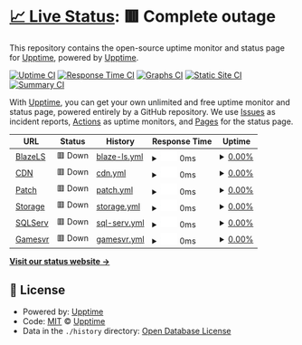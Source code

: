 # [📈 Live Status](https://status.blazels.xyz): <!--live status--> **🟥 Complete outage**

This repository contains the open-source uptime monitor and status page for [Upptime](https://upptime.js.org), powered by [Upptime](https://github.com/upptime/upptime).

[![Uptime CI](https://github.com/blazels/stats/workflows/Uptime%20CI/badge.svg)](https://github.com/blazels/stats/actions?query=workflow%3A%22Uptime+CI%22)
[![Response Time CI](https://github.com/blazels/stats/workflows/Response%20Time%20CI/badge.svg)](https://github.com/blazels/stats/actions?query=workflow%3A%22Response+Time+CI%22)
[![Graphs CI](https://github.com/blazels/stats/workflows/Graphs%20CI/badge.svg)](https://github.com/blazels/stats/actions?query=workflow%3A%22Graphs+CI%22)
[![Static Site CI](https://github.com/blazels/stats/workflows/Static%20Site%20CI/badge.svg)](https://github.com/blazels/stats/actions?query=workflow%3A%22Static+Site+CI%22)
[![Summary CI](https://github.com/blazels/stats/workflows/Summary%20CI/badge.svg)](https://github.com/blazels/stats/actions?query=workflow%3A%22Summary+CI%22)

With [Upptime](https://upptime.js.org), you can get your own unlimited and free uptime monitor and status page, powered entirely by a GitHub repository. We use [Issues](https://github.com/upptime/upptime/issues) as incident reports, [Actions](https://github.com/blazels/stats/actions) as uptime monitors, and [Pages](https://status.blazels.xyz) for the status page.

<!--start: status pages-->
<!-- This summary is generated by Upptime (https://github.com/upptime/upptime) -->
<!-- Do not edit this manually, your changes will be overwritten -->
<!-- prettier-ignore -->
| URL | Status | History | Response Time | Uptime |
| --- | ------ | ------- | ------------- | ------ |
| <img alt="" src="https://icons.duckduckgo.com/ip3/blazels.xyz.ico" height="13"> [BlazeLS](https://blazels.xyz) | 🟥 Down | [blaze-ls.yml](https://github.com/blazels/stats/commits/HEAD/history/blaze-ls.yml) | <details><summary><img alt="Response time graph" src="./graphs/blaze-ls/response-time-week.png" height="20"> 0ms</summary><br><a href="https://status.blazels.xyz/history/blaze-ls"><img alt="Response time 239" src="https://img.shields.io/endpoint?url=https%3A%2F%2Fraw.githubusercontent.com%2Fblazels%2Fstats%2FHEAD%2Fapi%2Fblaze-ls%2Fresponse-time.json"></a><br><a href="https://status.blazels.xyz/history/blaze-ls"><img alt="24-hour response time 0" src="https://img.shields.io/endpoint?url=https%3A%2F%2Fraw.githubusercontent.com%2Fblazels%2Fstats%2FHEAD%2Fapi%2Fblaze-ls%2Fresponse-time-day.json"></a><br><a href="https://status.blazels.xyz/history/blaze-ls"><img alt="7-day response time 0" src="https://img.shields.io/endpoint?url=https%3A%2F%2Fraw.githubusercontent.com%2Fblazels%2Fstats%2FHEAD%2Fapi%2Fblaze-ls%2Fresponse-time-week.json"></a><br><a href="https://status.blazels.xyz/history/blaze-ls"><img alt="30-day response time 0" src="https://img.shields.io/endpoint?url=https%3A%2F%2Fraw.githubusercontent.com%2Fblazels%2Fstats%2FHEAD%2Fapi%2Fblaze-ls%2Fresponse-time-month.json"></a><br><a href="https://status.blazels.xyz/history/blaze-ls"><img alt="1-year response time 0" src="https://img.shields.io/endpoint?url=https%3A%2F%2Fraw.githubusercontent.com%2Fblazels%2Fstats%2FHEAD%2Fapi%2Fblaze-ls%2Fresponse-time-year.json"></a></details> | <details><summary><a href="https://status.blazels.xyz/history/blaze-ls">0.00%</a></summary><a href="https://status.blazels.xyz/history/blaze-ls"><img alt="All-time uptime 19.48%" src="https://img.shields.io/endpoint?url=https%3A%2F%2Fraw.githubusercontent.com%2Fblazels%2Fstats%2FHEAD%2Fapi%2Fblaze-ls%2Fuptime.json"></a><br><a href="https://status.blazels.xyz/history/blaze-ls"><img alt="24-hour uptime 0.00%" src="https://img.shields.io/endpoint?url=https%3A%2F%2Fraw.githubusercontent.com%2Fblazels%2Fstats%2FHEAD%2Fapi%2Fblaze-ls%2Fuptime-day.json"></a><br><a href="https://status.blazels.xyz/history/blaze-ls"><img alt="7-day uptime 0.00%" src="https://img.shields.io/endpoint?url=https%3A%2F%2Fraw.githubusercontent.com%2Fblazels%2Fstats%2FHEAD%2Fapi%2Fblaze-ls%2Fuptime-week.json"></a><br><a href="https://status.blazels.xyz/history/blaze-ls"><img alt="30-day uptime 1.38%" src="https://img.shields.io/endpoint?url=https%3A%2F%2Fraw.githubusercontent.com%2Fblazels%2Fstats%2FHEAD%2Fapi%2Fblaze-ls%2Fuptime-month.json"></a><br><a href="https://status.blazels.xyz/history/blaze-ls"><img alt="1-year uptime 0.00%" src="https://img.shields.io/endpoint?url=https%3A%2F%2Fraw.githubusercontent.com%2Fblazels%2Fstats%2FHEAD%2Fapi%2Fblaze-ls%2Fuptime-year.json"></a></details>
| <img alt="" src="https://icons.duckduckgo.com/ip3/cdn-user.blazels.xyz.ico" height="13"> [CDN](https://cdn-user.blazels.xyz) | 🟥 Down | [cdn.yml](https://github.com/blazels/stats/commits/HEAD/history/cdn.yml) | <details><summary><img alt="Response time graph" src="./graphs/cdn/response-time-week.png" height="20"> 0ms</summary><br><a href="https://status.blazels.xyz/history/cdn"><img alt="Response time 228" src="https://img.shields.io/endpoint?url=https%3A%2F%2Fraw.githubusercontent.com%2Fblazels%2Fstats%2FHEAD%2Fapi%2Fcdn%2Fresponse-time.json"></a><br><a href="https://status.blazels.xyz/history/cdn"><img alt="24-hour response time 0" src="https://img.shields.io/endpoint?url=https%3A%2F%2Fraw.githubusercontent.com%2Fblazels%2Fstats%2FHEAD%2Fapi%2Fcdn%2Fresponse-time-day.json"></a><br><a href="https://status.blazels.xyz/history/cdn"><img alt="7-day response time 0" src="https://img.shields.io/endpoint?url=https%3A%2F%2Fraw.githubusercontent.com%2Fblazels%2Fstats%2FHEAD%2Fapi%2Fcdn%2Fresponse-time-week.json"></a><br><a href="https://status.blazels.xyz/history/cdn"><img alt="30-day response time 0" src="https://img.shields.io/endpoint?url=https%3A%2F%2Fraw.githubusercontent.com%2Fblazels%2Fstats%2FHEAD%2Fapi%2Fcdn%2Fresponse-time-month.json"></a><br><a href="https://status.blazels.xyz/history/cdn"><img alt="1-year response time 0" src="https://img.shields.io/endpoint?url=https%3A%2F%2Fraw.githubusercontent.com%2Fblazels%2Fstats%2FHEAD%2Fapi%2Fcdn%2Fresponse-time-year.json"></a></details> | <details><summary><a href="https://status.blazels.xyz/history/cdn">0.00%</a></summary><a href="https://status.blazels.xyz/history/cdn"><img alt="All-time uptime 19.67%" src="https://img.shields.io/endpoint?url=https%3A%2F%2Fraw.githubusercontent.com%2Fblazels%2Fstats%2FHEAD%2Fapi%2Fcdn%2Fuptime.json"></a><br><a href="https://status.blazels.xyz/history/cdn"><img alt="24-hour uptime 0.00%" src="https://img.shields.io/endpoint?url=https%3A%2F%2Fraw.githubusercontent.com%2Fblazels%2Fstats%2FHEAD%2Fapi%2Fcdn%2Fuptime-day.json"></a><br><a href="https://status.blazels.xyz/history/cdn"><img alt="7-day uptime 0.00%" src="https://img.shields.io/endpoint?url=https%3A%2F%2Fraw.githubusercontent.com%2Fblazels%2Fstats%2FHEAD%2Fapi%2Fcdn%2Fuptime-week.json"></a><br><a href="https://status.blazels.xyz/history/cdn"><img alt="30-day uptime 1.38%" src="https://img.shields.io/endpoint?url=https%3A%2F%2Fraw.githubusercontent.com%2Fblazels%2Fstats%2FHEAD%2Fapi%2Fcdn%2Fuptime-month.json"></a><br><a href="https://status.blazels.xyz/history/cdn"><img alt="1-year uptime 0.00%" src="https://img.shields.io/endpoint?url=https%3A%2F%2Fraw.githubusercontent.com%2Fblazels%2Fstats%2FHEAD%2Fapi%2Fcdn%2Fuptime-year.json"></a></details>
| <img alt="" src="https://icons.duckduckgo.com/ip3/cdn-up.blazels.xyz.ico" height="13"> [Patch](https://cdn-up.blazels.xyz) | 🟥 Down | [patch.yml](https://github.com/blazels/stats/commits/HEAD/history/patch.yml) | <details><summary><img alt="Response time graph" src="./graphs/patch/response-time-week.png" height="20"> 0ms</summary><br><a href="https://status.blazels.xyz/history/patch"><img alt="Response time 394" src="https://img.shields.io/endpoint?url=https%3A%2F%2Fraw.githubusercontent.com%2Fblazels%2Fstats%2FHEAD%2Fapi%2Fpatch%2Fresponse-time.json"></a><br><a href="https://status.blazels.xyz/history/patch"><img alt="24-hour response time 0" src="https://img.shields.io/endpoint?url=https%3A%2F%2Fraw.githubusercontent.com%2Fblazels%2Fstats%2FHEAD%2Fapi%2Fpatch%2Fresponse-time-day.json"></a><br><a href="https://status.blazels.xyz/history/patch"><img alt="7-day response time 0" src="https://img.shields.io/endpoint?url=https%3A%2F%2Fraw.githubusercontent.com%2Fblazels%2Fstats%2FHEAD%2Fapi%2Fpatch%2Fresponse-time-week.json"></a><br><a href="https://status.blazels.xyz/history/patch"><img alt="30-day response time 0" src="https://img.shields.io/endpoint?url=https%3A%2F%2Fraw.githubusercontent.com%2Fblazels%2Fstats%2FHEAD%2Fapi%2Fpatch%2Fresponse-time-month.json"></a><br><a href="https://status.blazels.xyz/history/patch"><img alt="1-year response time 0" src="https://img.shields.io/endpoint?url=https%3A%2F%2Fraw.githubusercontent.com%2Fblazels%2Fstats%2FHEAD%2Fapi%2Fpatch%2Fresponse-time-year.json"></a></details> | <details><summary><a href="https://status.blazels.xyz/history/patch">0.00%</a></summary><a href="https://status.blazels.xyz/history/patch"><img alt="All-time uptime 46.44%" src="https://img.shields.io/endpoint?url=https%3A%2F%2Fraw.githubusercontent.com%2Fblazels%2Fstats%2FHEAD%2Fapi%2Fpatch%2Fuptime.json"></a><br><a href="https://status.blazels.xyz/history/patch"><img alt="24-hour uptime 0.00%" src="https://img.shields.io/endpoint?url=https%3A%2F%2Fraw.githubusercontent.com%2Fblazels%2Fstats%2FHEAD%2Fapi%2Fpatch%2Fuptime-day.json"></a><br><a href="https://status.blazels.xyz/history/patch"><img alt="7-day uptime 0.00%" src="https://img.shields.io/endpoint?url=https%3A%2F%2Fraw.githubusercontent.com%2Fblazels%2Fstats%2FHEAD%2Fapi%2Fpatch%2Fuptime-week.json"></a><br><a href="https://status.blazels.xyz/history/patch"><img alt="30-day uptime 1.38%" src="https://img.shields.io/endpoint?url=https%3A%2F%2Fraw.githubusercontent.com%2Fblazels%2Fstats%2FHEAD%2Fapi%2Fpatch%2Fuptime-month.json"></a><br><a href="https://status.blazels.xyz/history/patch"><img alt="1-year uptime 0.00%" src="https://img.shields.io/endpoint?url=https%3A%2F%2Fraw.githubusercontent.com%2Fblazels%2Fstats%2FHEAD%2Fapi%2Fpatch%2Fuptime-year.json"></a></details>
| <img alt="" src="https://icons.duckduckgo.com/ip3/s3.jagoanstorage.com.ico" height="13"> [Storage](https://s3.jagoanstorage.com/download/index.html) | 🟥 Down | [storage.yml](https://github.com/blazels/stats/commits/HEAD/history/storage.yml) | <details><summary><img alt="Response time graph" src="./graphs/storage/response-time-week.png" height="20"> 0ms</summary><br><a href="https://status.blazels.xyz/history/storage"><img alt="Response time 4232" src="https://img.shields.io/endpoint?url=https%3A%2F%2Fraw.githubusercontent.com%2Fblazels%2Fstats%2FHEAD%2Fapi%2Fstorage%2Fresponse-time.json"></a><br><a href="https://status.blazels.xyz/history/storage"><img alt="24-hour response time 0" src="https://img.shields.io/endpoint?url=https%3A%2F%2Fraw.githubusercontent.com%2Fblazels%2Fstats%2FHEAD%2Fapi%2Fstorage%2Fresponse-time-day.json"></a><br><a href="https://status.blazels.xyz/history/storage"><img alt="7-day response time 0" src="https://img.shields.io/endpoint?url=https%3A%2F%2Fraw.githubusercontent.com%2Fblazels%2Fstats%2FHEAD%2Fapi%2Fstorage%2Fresponse-time-week.json"></a><br><a href="https://status.blazels.xyz/history/storage"><img alt="30-day response time 0" src="https://img.shields.io/endpoint?url=https%3A%2F%2Fraw.githubusercontent.com%2Fblazels%2Fstats%2FHEAD%2Fapi%2Fstorage%2Fresponse-time-month.json"></a><br><a href="https://status.blazels.xyz/history/storage"><img alt="1-year response time 7434" src="https://img.shields.io/endpoint?url=https%3A%2F%2Fraw.githubusercontent.com%2Fblazels%2Fstats%2FHEAD%2Fapi%2Fstorage%2Fresponse-time-year.json"></a></details> | <details><summary><a href="https://status.blazels.xyz/history/storage">0.00%</a></summary><a href="https://status.blazels.xyz/history/storage"><img alt="All-time uptime 54.31%" src="https://img.shields.io/endpoint?url=https%3A%2F%2Fraw.githubusercontent.com%2Fblazels%2Fstats%2FHEAD%2Fapi%2Fstorage%2Fuptime.json"></a><br><a href="https://status.blazels.xyz/history/storage"><img alt="24-hour uptime 0.00%" src="https://img.shields.io/endpoint?url=https%3A%2F%2Fraw.githubusercontent.com%2Fblazels%2Fstats%2FHEAD%2Fapi%2Fstorage%2Fuptime-day.json"></a><br><a href="https://status.blazels.xyz/history/storage"><img alt="7-day uptime 0.00%" src="https://img.shields.io/endpoint?url=https%3A%2F%2Fraw.githubusercontent.com%2Fblazels%2Fstats%2FHEAD%2Fapi%2Fstorage%2Fuptime-week.json"></a><br><a href="https://status.blazels.xyz/history/storage"><img alt="30-day uptime 1.38%" src="https://img.shields.io/endpoint?url=https%3A%2F%2Fraw.githubusercontent.com%2Fblazels%2Fstats%2FHEAD%2Fapi%2Fstorage%2Fuptime-month.json"></a><br><a href="https://status.blazels.xyz/history/storage"><img alt="1-year uptime 1.31%" src="https://img.shields.io/endpoint?url=https%3A%2F%2Fraw.githubusercontent.com%2Fblazels%2Fstats%2FHEAD%2Fapi%2Fstorage%2Fuptime-year.json"></a></details>
| <img alt="" src="https://icons.duckduckgo.com/ip3/null.ico" height="13"> [SQLServ](azure.blazels.xyz) | 🟥 Down | [sql-serv.yml](https://github.com/blazels/stats/commits/HEAD/history/sql-serv.yml) | <details><summary><img alt="Response time graph" src="./graphs/sql-serv/response-time-week.png" height="20"> 0ms</summary><br><a href="https://status.blazels.xyz/history/sql-serv"><img alt="Response time 0" src="https://img.shields.io/endpoint?url=https%3A%2F%2Fraw.githubusercontent.com%2Fblazels%2Fstats%2FHEAD%2Fapi%2Fsql-serv%2Fresponse-time.json"></a><br><a href="https://status.blazels.xyz/history/sql-serv"><img alt="24-hour response time 0" src="https://img.shields.io/endpoint?url=https%3A%2F%2Fraw.githubusercontent.com%2Fblazels%2Fstats%2FHEAD%2Fapi%2Fsql-serv%2Fresponse-time-day.json"></a><br><a href="https://status.blazels.xyz/history/sql-serv"><img alt="7-day response time 0" src="https://img.shields.io/endpoint?url=https%3A%2F%2Fraw.githubusercontent.com%2Fblazels%2Fstats%2FHEAD%2Fapi%2Fsql-serv%2Fresponse-time-week.json"></a><br><a href="https://status.blazels.xyz/history/sql-serv"><img alt="30-day response time 0" src="https://img.shields.io/endpoint?url=https%3A%2F%2Fraw.githubusercontent.com%2Fblazels%2Fstats%2FHEAD%2Fapi%2Fsql-serv%2Fresponse-time-month.json"></a><br><a href="https://status.blazels.xyz/history/sql-serv"><img alt="1-year response time 0" src="https://img.shields.io/endpoint?url=https%3A%2F%2Fraw.githubusercontent.com%2Fblazels%2Fstats%2FHEAD%2Fapi%2Fsql-serv%2Fresponse-time-year.json"></a></details> | <details><summary><a href="https://status.blazels.xyz/history/sql-serv">0.00%</a></summary><a href="https://status.blazels.xyz/history/sql-serv"><img alt="All-time uptime 29.21%" src="https://img.shields.io/endpoint?url=https%3A%2F%2Fraw.githubusercontent.com%2Fblazels%2Fstats%2FHEAD%2Fapi%2Fsql-serv%2Fuptime.json"></a><br><a href="https://status.blazels.xyz/history/sql-serv"><img alt="24-hour uptime 0.00%" src="https://img.shields.io/endpoint?url=https%3A%2F%2Fraw.githubusercontent.com%2Fblazels%2Fstats%2FHEAD%2Fapi%2Fsql-serv%2Fuptime-day.json"></a><br><a href="https://status.blazels.xyz/history/sql-serv"><img alt="7-day uptime 0.00%" src="https://img.shields.io/endpoint?url=https%3A%2F%2Fraw.githubusercontent.com%2Fblazels%2Fstats%2FHEAD%2Fapi%2Fsql-serv%2Fuptime-week.json"></a><br><a href="https://status.blazels.xyz/history/sql-serv"><img alt="30-day uptime 1.38%" src="https://img.shields.io/endpoint?url=https%3A%2F%2Fraw.githubusercontent.com%2Fblazels%2Fstats%2FHEAD%2Fapi%2Fsql-serv%2Fuptime-month.json"></a><br><a href="https://status.blazels.xyz/history/sql-serv"><img alt="1-year uptime 0.00%" src="https://img.shields.io/endpoint?url=https%3A%2F%2Fraw.githubusercontent.com%2Fblazels%2Fstats%2FHEAD%2Fapi%2Fsql-serv%2Fuptime-year.json"></a></details>
| <img alt="" src="https://icons.duckduckgo.com/ip3/null.ico" height="13"> [Gamesvr](server.blazels.xyz) | 🟥 Down | [gamesvr.yml](https://github.com/blazels/stats/commits/HEAD/history/gamesvr.yml) | <details><summary><img alt="Response time graph" src="./graphs/gamesvr/response-time-week.png" height="20"> 0ms</summary><br><a href="https://status.blazels.xyz/history/gamesvr"><img alt="Response time 0" src="https://img.shields.io/endpoint?url=https%3A%2F%2Fraw.githubusercontent.com%2Fblazels%2Fstats%2FHEAD%2Fapi%2Fgamesvr%2Fresponse-time.json"></a><br><a href="https://status.blazels.xyz/history/gamesvr"><img alt="24-hour response time 0" src="https://img.shields.io/endpoint?url=https%3A%2F%2Fraw.githubusercontent.com%2Fblazels%2Fstats%2FHEAD%2Fapi%2Fgamesvr%2Fresponse-time-day.json"></a><br><a href="https://status.blazels.xyz/history/gamesvr"><img alt="7-day response time 0" src="https://img.shields.io/endpoint?url=https%3A%2F%2Fraw.githubusercontent.com%2Fblazels%2Fstats%2FHEAD%2Fapi%2Fgamesvr%2Fresponse-time-week.json"></a><br><a href="https://status.blazels.xyz/history/gamesvr"><img alt="30-day response time 0" src="https://img.shields.io/endpoint?url=https%3A%2F%2Fraw.githubusercontent.com%2Fblazels%2Fstats%2FHEAD%2Fapi%2Fgamesvr%2Fresponse-time-month.json"></a><br><a href="https://status.blazels.xyz/history/gamesvr"><img alt="1-year response time 0" src="https://img.shields.io/endpoint?url=https%3A%2F%2Fraw.githubusercontent.com%2Fblazels%2Fstats%2FHEAD%2Fapi%2Fgamesvr%2Fresponse-time-year.json"></a></details> | <details><summary><a href="https://status.blazels.xyz/history/gamesvr">0.00%</a></summary><a href="https://status.blazels.xyz/history/gamesvr"><img alt="All-time uptime 29.21%" src="https://img.shields.io/endpoint?url=https%3A%2F%2Fraw.githubusercontent.com%2Fblazels%2Fstats%2FHEAD%2Fapi%2Fgamesvr%2Fuptime.json"></a><br><a href="https://status.blazels.xyz/history/gamesvr"><img alt="24-hour uptime 0.00%" src="https://img.shields.io/endpoint?url=https%3A%2F%2Fraw.githubusercontent.com%2Fblazels%2Fstats%2FHEAD%2Fapi%2Fgamesvr%2Fuptime-day.json"></a><br><a href="https://status.blazels.xyz/history/gamesvr"><img alt="7-day uptime 0.00%" src="https://img.shields.io/endpoint?url=https%3A%2F%2Fraw.githubusercontent.com%2Fblazels%2Fstats%2FHEAD%2Fapi%2Fgamesvr%2Fuptime-week.json"></a><br><a href="https://status.blazels.xyz/history/gamesvr"><img alt="30-day uptime 1.38%" src="https://img.shields.io/endpoint?url=https%3A%2F%2Fraw.githubusercontent.com%2Fblazels%2Fstats%2FHEAD%2Fapi%2Fgamesvr%2Fuptime-month.json"></a><br><a href="https://status.blazels.xyz/history/gamesvr"><img alt="1-year uptime 0.00%" src="https://img.shields.io/endpoint?url=https%3A%2F%2Fraw.githubusercontent.com%2Fblazels%2Fstats%2FHEAD%2Fapi%2Fgamesvr%2Fuptime-year.json"></a></details>

<!--end: status pages-->

[**Visit our status website →**](https://status.blazels.xyz)

## 📄 License

- Powered by: [Upptime](https://github.com/upptime/upptime)
- Code: [MIT](./LICENSE) © [Upptime](https://upptime.js.org)
- Data in the `./history` directory: [Open Database License](https://opendatacommons.org/licenses/odbl/1-0/)
